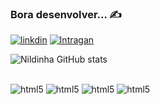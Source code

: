 ### Bora desenvolver... ✍️

[![linkdin](https://img.shields.io/badge/LinkedIn-0077B5?style=for-the-badge&logo=linkedin&logoColor=white)]()
[![Intragan](https://img.shields.io/badge/Instagram-E4405F?style=for-the-badge&logo=instagram&logoColor=white)]()

![Nildinha GitHub stats](https://github-readme-stats.vercel.app/api?username=Nildinha&anuraghazra&show_icons=true&theme=onedark)

<div style="disply: inline_block"><br/>
<img alian="center" alt="html5" src="https://img.shields.io/badge/HTML5-E34F26?style=for-the-badge&logo=html5&logoColor=white">
<img alian="center" alt="html5" src="https://img.shields.io/badge/CSS3-1572B6?style=for-the-badge&logo=css3&logoColor=white">
<img alian="center" alt="html5" src="https://img.shields.io/badge/JavaScript-323330?style=for-the-badge&logo=javascript&logoColor=F7DF1E">
<img alian="center" alt="html5" src="https://img.shields.io/badge/Python-3776AB?style=for-the-badge&logo=python&logoColor=white">
